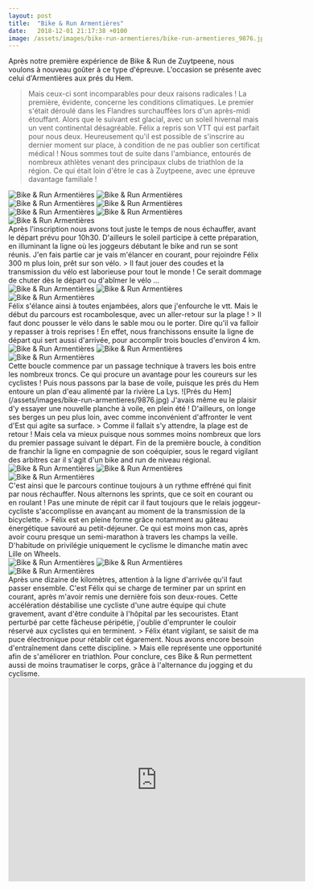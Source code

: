 ```yaml
---
layout: post
title:  "Bike & Run Armentières"
date:   2018-12-01 21:17:38 +0100
image: /assets/images/bike-run-armentieres/bike-run-armentieres_9876.jpg
---
```

Après notre première expérience de Bike & Run de Zuytpeene, nous voulons à nouveau goûter à ce type d'épreuve.
L'occasion se présente avec celui d'Armentières aux prés du Hem.
> Mais ceux-ci sont incomparables pour deux raisons radicales !
La première, évidente, concerne les conditions climatiques.
Le premier s'était déroulé dans les Flandres surchauffées lors d'un après-midi étouffant.
Alors que le suivant est glacial, avec un soleil hivernal mais un vent continental désagréable.
> Félix a repris son VTT qui est parfait pour nous deux.
Heureusement qu'il est possible de s'inscrire au dernier moment sur place, à condition de ne pas oublier son certificat médical !
Nous sommes tout de suite dans l'ambiance, entourés de nombreux athlètes venant des principaux clubs de triathlon de la région.
Ce qui était loin d'être le cas à Zuytpeene, avec une épreuve davantage familiale !
<div class="gallery-box">
  <div class="gallery">
<img src="/assets/images/bike-run-armentieres/bike-run-armentieres_9868.jpg" title="Inscriptions" alt="Bike & Run Armentières" >
<img src="/assets/images/bike-run-armentieres/bike-run-armentieres_9870.jpg" title="Nouvelle mission !" alt="Bike & Run Armentières" >
<img src="/assets/images/bike-run-armentieres/bike-run-armentieres_9871.jpg" title="" alt="Bike & Run Armentières" >
<img src="/assets/images/bike-run-armentieres/bike-run-armentieres_9874.jpg" title="114 pour les Twomoulins " alt="Bike & Run Armentières" >
<img src="/assets/images/bike-run-armentieres/bike-run-armentieres_9880.jpg" title="Départ et arrivée" alt="Bike & Run Armentières" >
<img src="/assets/images/bike-run-armentieres/bike-run-armentieres_9881.jpg" title="Echauffement ..." alt="Bike & Run Armentières" >
<img src="/assets/images/bike-run-armentieres/bike-run-armentieres_9884.jpg" title="Séance streaptease !" alt="Bike & Run Armentières" >
</div>
</div>
Après l'inscription nous avons tout juste le temps de nous échauffer, avant le départ prévu pour 10h30.
D'ailleurs le soleil participe à cette préparation, en illuminant la ligne où les joggeurs débutant le bike and run se sont réunis.
J'en fais partie car je vais m'élancer en courant, pour rejoindre Félix 300 m plus loin, prêt sur son vélo.
> Il faut jouer des coudes et la transmission du vélo est laborieuse pour tout le monde !
Ce serait dommage de chuter dès le départ ou d'abîmer le vélo ...
<div class="gallery-box">
  <div class="gallery">
<img src="/assets/images/bike-run-armentieres/bike-run-armentieres_9878.jpg" title="Alignement des vélos " alt="Bike & Run Armentières" >
<img src="/assets/images/bike-run-armentieres/bike-run-armentieres_9882.jpg" title="" alt="Bike & Run Armentières" >
<img src="/assets/images/bike-run-armentieres/bike-run-armentieres_9887.jpg" title="Sprint de Félix" alt="Bike & Run Armentières" >
</div>
</div>
Félix s'élance ainsi à toutes enjambées, alors que j'enfourche le vtt.
Mais le début du parcours est rocambolesque, avec un aller-retour sur la plage !
> Il faut donc pousser le vélo dans le sable mou ou le porter.
Dire qu'il va falloir y repasser à trois reprises !
En effet, nous franchissons ensuite la ligne de départ qui sert aussi d'arrivée, pour accomplir trois boucles d'environ 4 km.
<div class="gallery-box">
  <div class="gallery">
<img src="/assets/images/bike-run-armentieres/bike-run-armentieres_9869.jpg" title="" alt="Bike & Run Armentières" >
<img src="/assets/images/bike-run-armentieres/bike-run-armentieres_9876.jpg" title="Prés du Hem" alt="Bike & Run Armentières" >
<img src="/assets/images/bike-run-armentieres/bike-run-armentieres_9877.jpg" title="" alt="Bike & Run Armentières" >
</div>
</div>
Cette boucle commence par un passage technique à travers les bois entre les nombreux troncs.
Ce qui procure un avantage pour les coureurs sur les cyclistes !
Puis nous passons par la base de voile, puisque les prés du Hem entoure un plan d'eau alimenté par la rivière La Lys.
![Prés du Hem](/assets/images/bike-run-armentieres/9876.jpg)
J'avais même eu le plaisir d'y essayer une nouvelle planche à voile, en plein été !
D'ailleurs, on longe ses berges un peu plus loin, avec comme inconvénient d'affronter le vent d'Est qui agite sa surface.
> Comme il fallait s'y attendre, la plage est de retour !
Mais cela va mieux puisque nous sommes moins nombreux que lors du premier passage suivant le départ.
Fin de la première boucle, à condition de franchir la ligne en compagnie de son coéquipier, sous le regard vigilant des arbitres car il s'agit d'un bike and run de niveau régional.
<div class="gallery-box">
  <div class="gallery">
<img src="/assets/images/bike-run-armentieres/bike-run-armentieres_9873.jpg" title="" alt="Bike & Run Armentières" >
<img src="/assets/images/bike-run-armentieres/bike-run-armentieres_9888.jpg" title="Franchir la ligne à 2 !" alt="Bike & Run Armentières" >
<img src="/assets/images/bike-run-armentieres/bike-run-armentieres_9889.jpg" title="" alt="Bike & Run Armentières" >
</div>
</div>
C'est ainsi que le parcours continue toujours à un rythme effréné qui finit par nous réchauffer.
Nous alternons les sprints, que ce soit en courant ou en roulant !
Pas une minute de répit car il faut toujours que le relais joggeur-cycliste s'accomplisse en avançant au moment de la transmission de la bicyclette.
> Félix est en pleine forme grâce notamment au gâteau énergétique savouré au petit-déjeuner.
Ce qui est moins mon cas, après avoir couru presque un semi-marathon à travers les champs la veille.
D'habitude on privilégie uniquement le cyclisme le dimanche matin avec Lille on Wheels.
<div class="gallery-box">
  <div class="gallery">
<img src="/assets/images/bike-run-armentieres/bike-run-armentieres_9883.jpg" title="Pour lui aussi !" alt="Bike & Run Armentières" >
<img src="/assets/images/bike-run-armentieres/bike-run-armentieres_9885.jpg" title="" alt="Bike & Run Armentières" >
<img src="/assets/images/bike-run-armentieres/bike-run-armentieres_9886.jpg" title="Bike & Run terminé ..." alt="Bike & Run Armentières" >
</div>
</div>
Après une dizaine de kilomètres, attention à la ligne d'arrivée qu'il faut passer ensemble.
C'est Félix qui se charge de terminer par un sprint en courant, après m'avoir remis une dernière fois son deux-roues.
Cette accélération déstabilise une cycliste d'une autre équipe qui chute gravement, avant d'être conduite à l'hôpital par les secouristes.
Etant perturbé par cette fâcheuse péripétie, j'oublie d'emprunter le couloir réservé aux cyclistes qui en terminent.
> Félix étant vigilant, se saisit de ma puce électronique pour rétablir cet égarement.
Nous avons encore besoin d'entraînement dans cette discipline.
> Mais elle représente une opportunité afin de s'améliorer en triathlon.
Pour conclure, ces Bike & Run permettent aussi de moins traumatiser le corps, grâce à l'alternance du jogging et du cyclisme.

<center><iframe src="https://www.strava.com/activities/1971356445/embed/3696adefcc0c7e4d1a498785a5237432c0200e7e" width="590" height="405" frameborder="0" scrolling="no" data-mce-fragment="1"></iframe></center>